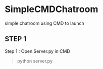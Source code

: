 # SimpleCMDChatroom
simple chatroom using CMD to launch

## STEP 1
Step 1 : Open Server.py in CMD
> python server.py

